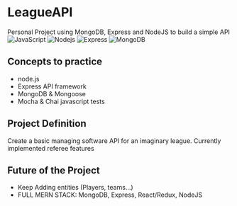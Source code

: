 # LeagueAPI
Personal Project using MongoDB, Express and NodeJS to build a simple API
![JavaScript](https://img.shields.io/badge/javascript%20-%23323330.svg?&style=for-the-badge&logo=javascript&logoColor=%23F7DF1E)
![Nodejs](https://img.shields.io/badge/node.js%20-%2343853D.svg?&style=for-the-badge&logo=node.js&logoColor=white)
![Express](https://img.shields.io/badge/express.js%20-%23404d59.svg?&style=for-the-badge)
![MongoDB](https://img.shields.io/badge/MongoDB-%234ea94b.svg?&style=for-the-badge&logo=mongodb&logoColor=white)

## Concepts to practice 
- node.js
- Express API framework
- MongoDB & Mongoose
- Mocha & Chai javascript tests

## Project Definition
Create a basic managing software API for an imaginary league. Currently implemented referee features

## Future of the Project
- Keep Adding entities (Players, teams...)
- FULL MERN STACK: MongoDB, Express, React/Redux, NodeJS

